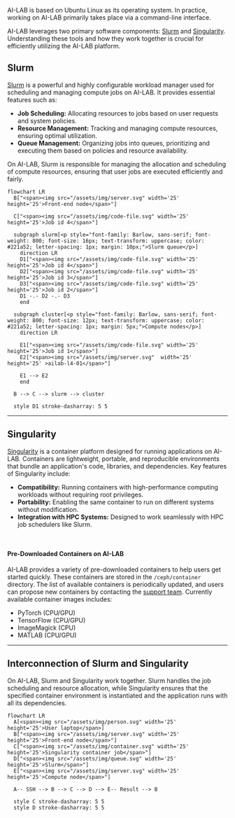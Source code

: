AI-LAB is based on Ubuntu Linux as its operating system. In practice, working on AI-LAB primarily takes place via a command-line interface.


AI-LAB leverages two primary software components: [Slurm](https://slurm.schedmd.com/quickstart.html) and [Singularity](https://docs.sylabs.io/guides/3.5/user-guide/introduction.html). Understanding these tools and how they work together is crucial for efficiently utilizing the AI-LAB platform.

## Slurm
[Slurm](https://slurm.schedmd.com/quickstart.html) is a powerful and highly configurable workload manager used for scheduling and managing compute jobs on AI-LAB. It provides essential features such as:

- **Job Scheduling:** Allocating resources to jobs based on user requests and system policies.
- **Resource Management:** Tracking and managing compute resources, ensuring optimal utilization.
- **Queue Management:** Organizing jobs into queues, prioritizing and executing them based on policies and resource availability.

On AI-LAB, Slurm is responsible for managing the allocation and scheduling of compute resources, ensuring that user jobs are executed efficiently and fairly.

``` mermaid
flowchart LR
  B["<span><img src="/assets/img/server.svg" width='25' height='25'>Front-end node</span>"]

  C["<span><img src="/assets/img/code-file.svg" width='25' height='25'>Job id 4</span>"]

  subgraph slurm[<p style="font-family: Barlow, sans-serif; font-weight: 800; font-size: 16px; text-transform: uppercase; color: #221a52; letter-spacing: 1px; margin: 10px;">Slurm queue</p>]
    direction LR
    D1["<span><img src="/assets/img/code-file.svg" width='25' height='25'>Job id 4</span>"]
    D2["<span><img src="/assets/img/code-file.svg" width='25' height='25'>Job id 3</span>"]
    D3["<span><img src="/assets/img/code-file.svg" width='25' height='25'>Job id 2</span>"]
    D1 -.- D2 -.- D3
    end

  subgraph cluster[<p style="font-family: Barlow, sans-serif; font-weight: 800; font-size: 12px; text-transform: uppercase; color: #221a52; letter-spacing: 1px; margin: 5px;">Compute nodes</p>]
    direction LR

    E1["<span><img src="/assets/img/code-file.svg" width='25' height='25'>Job id 1</span>"]
    E2["<span><img src="/assets/img/server.svg"  width='25' height='25' >ailab-l4-01</span>"]
    
    E1 --> E2
    end

  B --> C --> slurm --> cluster

  style D1 stroke-dasharray: 5 5

```

<hr>

## Singularity
[Singularity](https://docs.sylabs.io/guides/3.5/user-guide/introduction.html) is a container platform designed for running applications on AI-LAB. Containers are lightweight, portable, and reproducible environments that bundle an application's code, libraries, and dependencies. Key features of Singularity include:

- **Compatibility:** Running containers with high-performance computing workloads without requiring root privileges.
- **Portability:** Enabling the same container to run on different systems without modification.
- **Integration with HPC Systems:** Designed to work seamlessly with HPC job schedulers like Slurm.

<br>

#### Pre-Downloaded Containers on AI-LAB
AI-LAB provides a variety of pre-downloaded containers to help users get started quickly. These containers are stored in the `/ceph/container` directory. The list of available containers is periodically updated, and users can propose new containers by contacting the [support team](../help-and-resources/support.md). Currently available container images includes:

- PyTorch (CPU/GPU)
- TensorFlow (CPU/GPU)
- ImageMagick (CPU)
- MATLAB (CPU/GPU)

<hr>

## Interconnection of Slurm and Singularity
On AI-LAB, Slurm and Singularity work together. Slurm handles the job scheduling and resource allocation, while Singularity ensures that the specified container environment is instantiated and the application runs with all its dependencies.

``` mermaid
flowchart LR
  A[<span><img src="/assets/img/person.svg" width='25' height='25'>User laptop</span>]
  B["<span><img src="/assets/img/server.svg" width='25' height='25'>Front-end node</span>"]
  C["<span><img src="/assets/img/container.svg" width='25' height='25'>Singularity container job</span>"]
  D["<span><img src="/assets/img/queue.svg" width='25' height='25'>Slurm</span>"]
  E["<span><img src="/assets/img/server.svg" width='25' height='25'>Compute node</span>"]
  
  A-- SSH --> B --> C --> D --> E-- Result --> B

  style C stroke-dasharray: 5 5
  style D stroke-dasharray: 5 5

```